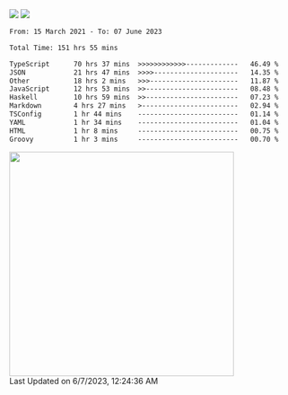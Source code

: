 <div>
  <img src="https://github-readme-stats.vercel.app/api?username=naporin0624&count_private=true&show_icons=true" />
  <img src="https://github-readme-stats.vercel.app/api/top-langs/?username=naporin0624&layout=compact&hide=css" />
  <!--START_SECTION:waka-->

```txt
From: 15 March 2021 - To: 07 June 2023

Total Time: 151 hrs 55 mins

TypeScript      70 hrs 37 mins  >>>>>>>>>>>>-------------   46.49 %
JSON            21 hrs 47 mins  >>>>---------------------   14.35 %
Other           18 hrs 2 mins   >>>----------------------   11.87 %
JavaScript      12 hrs 53 mins  >>-----------------------   08.48 %
Haskell         10 hrs 59 mins  >>-----------------------   07.23 %
Markdown        4 hrs 27 mins   >------------------------   02.94 %
TSConfig        1 hr 44 mins    -------------------------   01.14 %
YAML            1 hr 34 mins    -------------------------   01.04 %
HTML            1 hr 8 mins     -------------------------   00.75 %
Groovy          1 hr 3 mins     -------------------------   00.70 %
```

<!--END_SECTION:waka-->
  
  <!--START_SECTION:lapras-card-->
<a href="https://lapras.com/public/CDQE7TF" target="_blank" rel="noopener noreferrer"><img src="https://lapras-card-generator.vercel.app/api/svg?e=3.68&b=3.48&i=3.5&b1=%23232323&b2=%236d6d6d&i1=%23212121&i2=%23818181&l=ja" width="400" ></a>  
Last Updated on 6/7/2023, 12:24:36 AM
<!--END_SECTION:lapras-card-->
</div>
